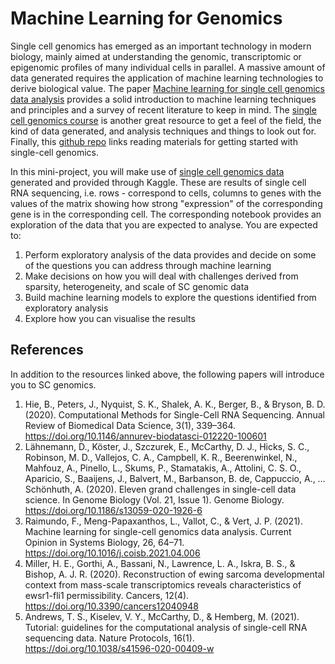 # Machine Learning for Genomics 
 
Single cell genomics has emerged as an important technology in modern biology, mainly aimed at understanding the genomic, transcriptomic or epigenomic profiles of many individual cells in parallel. A massive amount of data generated requires the application of machine learning technologies to derive biological value. The paper [Machine learning for single cell genomics data analysis](https://www.biorxiv.org/content/10.1101/2021.02.04.429763v1) provides a solid introduction to machine learning techniques and principles and a survey of recent literature to keep in mind. The [single cell genomics course](https://www.singlecellcourse.org/) is another great resource to get a feel of the field, the kind of data generated, and analysis techniques and things to look out for. Finally, this [github repo](https://github.com/crazyhottommy/scRNAseq-analysis-notes) links reading materials for getting started with single-cell genomics. 

In this mini-project, you will make use of [single cell genomics data](https://www.kaggle.com/alexandervc/rna-seq-data) generated and provided through Kaggle. These are results of single cell RNA sequencing, i.e. rows - correspond to cells, columns to genes with the values of the matrix showing how strong "expression" of the corresponding gene is in the corresponding cell. The corresponding notebook provides an exploration of the data that you are expected to analyse. You are expected to:
1. Perform exploratory analysis of the data provides and decide on some of the questions you can address through machine learning
2. Make decisions on how you will deal with challenges derived from sparsity, heterogeneity, and scale of SC genomic data
3. Build machine learning models to explore the questions identified from exploratory analysis
4. Explore how you can visualise the results

## References
In addition to the resources linked above, the following papers will introduce you to SC genomics. 
1. Hie, B., Peters, J., Nyquist, S. K., Shalek, A. K., Berger, B., & Bryson, B. D. (2020). Computational Methods for Single-Cell RNA Sequencing. Annual Review of Biomedical Data Science, 3(1), 339–364. https://doi.org/10.1146/annurev-biodatasci-012220-100601
2. Lähnemann, D., Köster, J., Szczurek, E., McCarthy, D. J., Hicks, S. C., Robinson, M. D., Vallejos, C. A., Campbell, K. R., Beerenwinkel, N., Mahfouz, A., Pinello, L., Skums, P., Stamatakis, A., Attolini, C. S. O., Aparicio, S., Baaijens, J., Balvert, M., Barbanson, B. de, Cappuccio, A., … Schönhuth, A. (2020). Eleven grand challenges in single-cell data science. In Genome Biology (Vol. 21, Issue 1). Genome Biology. https://doi.org/10.1186/s13059-020-1926-6
3. Raimundo, F., Meng-Papaxanthos, L., Vallot, C., & Vert, J. P. (2021). Machine learning for single-cell genomics data analysis. Current Opinion in Systems Biology, 26, 64–71. https://doi.org/10.1016/j.coisb.2021.04.006
4. Miller, H. E., Gorthi, A., Bassani, N., Lawrence, L. A., Iskra, B. S., & Bishop, A. J. R. (2020). Reconstruction of ewing sarcoma developmental context from mass-scale transcriptomics reveals characteristics of ewsr1-fli1 permissibility. Cancers, 12(4). https://doi.org/10.3390/cancers12040948
5. Andrews, T. S., Kiselev, V. Y., McCarthy, D., & Hemberg, M. (2021). Tutorial: guidelines for the computational analysis of single-cell RNA sequencing data. Nature Protocols, 16(1). https://doi.org/10.1038/s41596-020-00409-w
